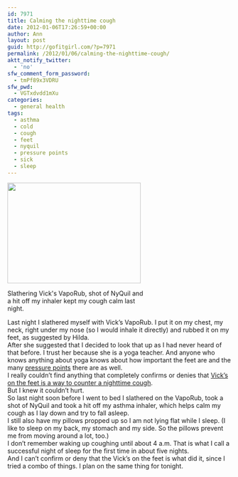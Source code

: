 ```yaml
---
id: 7971
title: Calming the nighttime cough
date: 2012-01-06T17:26:59+00:00
author: Ann
layout: post
guid: http://gofitgirl.com/?p=7971
permalink: /2012/01/06/calming-the-nighttime-cough/
aktt_notify_twitter:
  - 'no'
sfw_comment_form_password:
  - tmPf89x3VDRU
sfw_pwd:
  - VGTxdvdd1mXu
categories:
  - general health
tags:
  - asthma
  - cold
  - cough
  - feet
  - nyquil
  - pressure points
  - sick
  - sleep
---
```

<div id="attachment_7985" style="width: 310px" class="wp-caption alignleft">
  <a href="http://gofitgirl.com/blog/wp-content/uploads/2012/01/IMG_2703.jpg"><img class="size-medium wp-image-7985" title="IMG_2703" src="http://gofitgirl.com/blog/wp-content/uploads/2012/01/IMG_2703-300x226.jpg" alt="" width="300" height="226" /></a>
  
  <p class="wp-caption-text">
    Slathering Vick's VapoRub, shot of NyQuil and a hit off my inhaler kept my cough calm last night.
  </p>
</div>

  
Last night I slathered myself with Vick&#8217;s VapoRub. I put it on my chest, my neck, right under my nose (so I would inhale it directly) and rubbed it on my feet, as suggested by Hilda.  
After she suggested that I decided to look that up as I had never heard of that before. I trust her because she is a yoga teacher. And anyone who knows anything about yoga knows about how important the feet are and the many [pressure points](http://1.bp.blogspot.com/_D_9jF5PG994/S-RtGBOCX3I/AAAAAAAAA0U/vOT_9NftMrE/s1600/pressure+points.jpg) there are as well.  
I really couldn&#8217;t find anything that completely confirms or denies that [Vick&#8217;s on the feet is a way to counter a nighttime cough](http://www.snopes.com/medical/homecure/vaporub.asp).  
But I knew it couldn&#8217;t hurt.  
So last night soon before I went to bed I slathered on the VapoRub, took a shot of NyQuil and took a hit off my asthma inhaler, which helps calm my cough as I lay down and try to fall asleep.  
I still also have my pillows propped up so I am not lying flat while I sleep. (I like to sleep on my back, my stomach and my side. So the pillows prevent me from moving around a lot, too.)  
I don&#8217;t remember waking up coughing until about 4 a.m. That is what I call a successful night of sleep for the first time in about five nights.  
And I can&#8217;t confirm or deny that the Vick&#8217;s on the feet is what did it, since I tried a combo of things. I plan on the same thing for tonight.